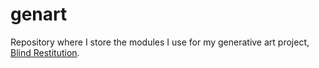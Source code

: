 # genart

Repository where I store the modules I use for my generative art project, [Blind Restitution](https://www.instagram.com/blind.restitution/). 